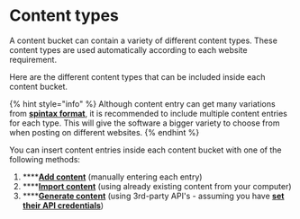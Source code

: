 # Content types

A content bucket can contain a variety of different content types. These content types are used automatically according to each website requirement.

Here are the different content types that can be included inside each content bucket.



{% hint style="info" %}
Although content entry can get many variations from [**spintax format**](../../additional-information/glossary/spintax-format.md), it is recommended to include multiple content entries for each type. This will give the software a bigger variety to choose from when posting on different websites.
{% endhint %}

You can insert content entries inside each content bucket with one of the following methods:

1. ****[**Add content**](add-content.md) (manually entering each entry)
2. ****[**Import content**](import-content.md) (using already existing content from your computer)
3. ****[**Generate content**](generate-content.md) (using 3rd-party API's - assuming you have [**set their API credentials**](../settings/third-party-api.md))
